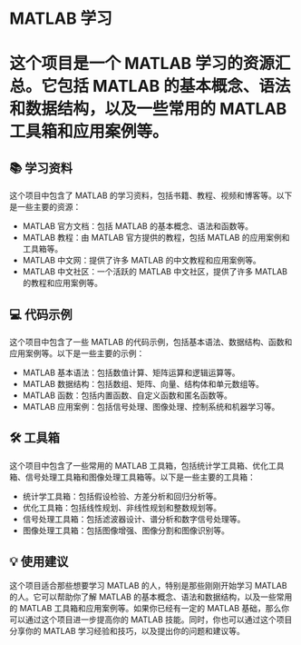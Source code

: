 


<h1 class="fa fa-bar-chart">MATLAB 学习<h1/>

这个项目是一个 MATLAB 学习的资源汇总。它包括 MATLAB 的基本概念、语法和数据结构，以及一些常用的 MATLAB 工具箱和应用案例等。

## :books: 学习资料

这个项目中包含了 MATLAB 的学习资料，包括书籍、教程、视频和博客等。以下是一些主要的资源：

- MATLAB 官方文档：包括 MATLAB 的基本概念、语法和函数等。
- MATLAB 教程：由 MATLAB 官方提供的教程，包括 MATLAB 的应用案例和工具箱等。
- MATLAB 中文网：提供了许多 MATLAB 的中文教程和应用案例等。
- MATLAB 中文社区：一个活跃的 MATLAB 中文社区，提供了许多 MATLAB 的教程和应用案例等。

## :computer: 代码示例

这个项目中包含了一些 MATLAB 的代码示例，包括基本语法、数据结构、函数和应用案例等。以下是一些主要的示例：

- MATLAB 基本语法：包括数值计算、矩阵运算和逻辑运算等。
- MATLAB 数据结构：包括数组、矩阵、向量、结构体和单元数组等。
- MATLAB 函数：包括内置函数、自定义函数和匿名函数等。
- MATLAB 应用案例：包括信号处理、图像处理、控制系统和机器学习等。

## :hammer_and_wrench: 工具箱

这个项目中包含了一些常用的 MATLAB 工具箱，包括统计学工具箱、优化工具箱、信号处理工具箱和图像处理工具箱等。以下是一些主要的工具箱：

- 统计学工具箱：包括假设检验、方差分析和回归分析等。
- 优化工具箱：包括线性规划、非线性规划和整数规划等。
- 信号处理工具箱：包括滤波器设计、谱分析和数字信号处理等。
- 图像处理工具箱：包括图像增强、图像分割和图像识别等。

## :bulb: 使用建议

这个项目适合那些想要学习 MATLAB 的人，特别是那些刚刚开始学习 MATLAB 的人。它可以帮助你了解 MATLAB 的基本概念、语法和数据结构，以及一些常用的 MATLAB 工具箱和应用案例等。如果你已经有一定的 MATLAB 基础，那么你可以通过这个项目进一步提高你的 MATLAB 技能。同时，你也可以通过这个项目分享你的 MATLAB 学习经验和技巧，以及提出你的问题和建议等。